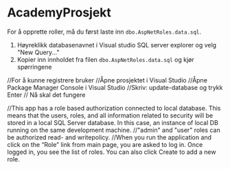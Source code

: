 # AcademyProsjekt

For å opprette roller, må du først laste inn `dbo.AspNetRoles.data.sql`.

1. Høyreklikk databasenavnet i Visual studio SQL server explorer og velg "New Query..."
2. Kopier inn innholdet fra filen `dbo.AspNetRoles.data.sql` og kjør spørringene

//For å kunne registrere bruker
//Åpne prosjektet i Visual Studio
//Åpne Package Manager Console i Visual Studio
//Skriv: update-database og trykk Enter
// Nå skal det fungere


//This app has a role based authorization connected to local database. This means that the users, roles, and all information related to security will be stored in a local SQL Server database. In this case, an instance of local DB running on the same development machine. 
//"admin" and "user" roles can be authorized read- and writepolicy.
//When you run the application and click on the “Role” link from main page, you are asked to log in. Once logged in, you see the list of roles. You can also click Create to add a new role.
